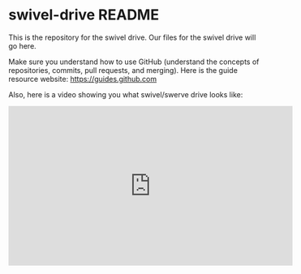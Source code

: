 # swivel-drive README

This is the repository for the swivel drive. Our files for the swivel drive will go here.

Make sure you understand how to use GitHub (understand the concepts of repositories, commits, pull requests, and merging).
Here is the guide resource website: https://guides.github.com

Also, here is a video showing you what swivel/swerve drive looks like: 
<iframe width="560" height="315" src="https://www.youtube.com/embed/rpTuB93RI-M" frameborder="0" allowfullscreen></iframe>
